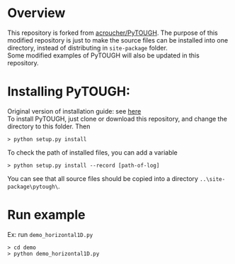# Overview

This repository is forked from [acroucher/PyTOUGH](https://github.com/acroucher/PyTOUGH).
The purpose of this modified repository is just to make the source files can be installed into one directory, instead of distributing in `site-package` folder.  
Some modified examples of PyTOUGH will also be updated in this repository.  

# Installing PyTOUGH:

Original version of installation guide: see [here](https://github.com/acroucher/PyTOUGH#installing-pytough)  
To install PyTOUGH, just clone or download this repository, and change the directory to this folder. Then 
```shell
> python setup.py install
```

To check the path of installed files, you can add a variable 
```shell
> python setup.py install --record [path-of-log]
```
You can see that all source files should be copied into a directory `..\site-package\pytough\`.

# Run example

Ex: run `demo_horizontal1D.py`
```shell
> cd demo
> python demo_horizontal1D.py
```
